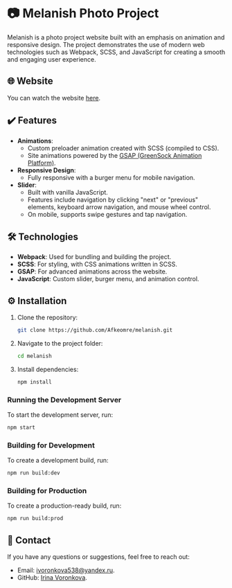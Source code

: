 # 📷 Melanish Photo Project
Melanish is a photo project website built with an emphasis on animation and responsive design. The project demonstrates the use of modern web technologies such as Webpack, SCSS, and JavaScript for creating a smooth and engaging user experience.

## 🌐 Website
You can watch the website [here](https://melanish-liart.vercel.app/).

## ✔️ Features
 - **Animations**:
   - Custom preloader animation created with SCSS (compiled to CSS).
   - Site animations powered by the [GSAP (GreenSock Animation Platform)](https://gsap.com/).
 - **Responsive Design**:
   - Fully responsive with a burger menu for mobile navigation.
 - **Slider**:
   - Built with vanilla JavaScript.
   - Features include navigation by clicking "next" or "previous" elements, keyboard arrow navigation, and mouse wheel control.
   - On mobile, supports swipe gestures and tap navigation.
  
## 🛠️ Technologies 
 - **Webpack**: Used for bundling and building the project.
 - **SCSS**: For styling, with CSS animations written in SCSS.
 - **GSAP**: For advanced animations across the website.
 - **JavaScript**: Custom slider, burger menu, and animation control.

## ⚙️ Installation
1. Clone the repository:
   ```bash
   git clone https://github.com/Afkeomre/melanish.git

2. Navigate to the project folder:
   ```bash
   cd melanish

3. Install dependencies:
   ```bash
   npm install

### Running the Development Server
To start the development server, run:
   ```bash
   npm start
   ```

### Building for Development 
To create a development build, run:
   ```bash
   npm run build:dev
   ```

### Building for Production
To create a production-ready build, run:
   ```bash
   npm run build:prod
   ```

## 📧 Contact
If you have any questions or suggestions, feel free to reach out:
- Email: ivoronkova538@yandex.ru.
- GitHub: [Irina Voronkova](https://github.com/Afkeomre).

